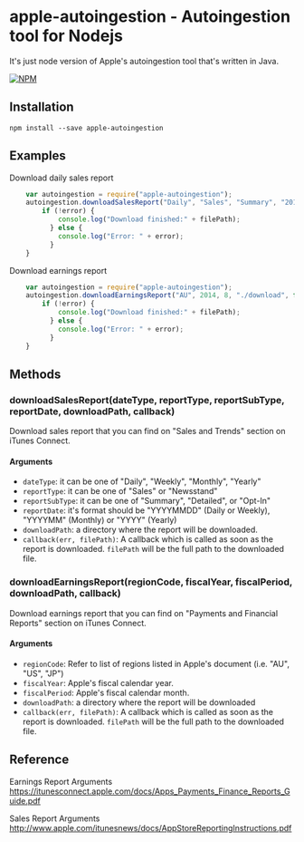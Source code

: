 # apple-autoingestion - Autoingestion tool for Nodejs
It's just node version of Apple's autoingestion tool that's written in Java.

[![NPM](https://nodei.co/npm/apple-autoingestion.png?downloads=true&stars=true)](https://nodei.co/npm/apple-autoingestion/)


## Installation
	npm install --save apple-autoingestion
	
## Examples

Download daily sales report

```javascript
	var autoingestion = require("apple-autoingestion");
	autoingestion.downloadSalesReport("Daily", "Sales", "Summary", "20140714", "./download", function (error, filePath) {
  		if (!error) {
		    console.log("Download finished:" + filePath);
		  } else {
		    console.log("Error: " + error);
		  }
	}
```

Download earnings report

```javascript
	var autoingestion = require("apple-autoingestion");
	autoingestion.downloadEarningsReport("AU", 2014, 8, "./download", function (error, filePath) {
  		if (!error) {
		    console.log("Download finished:" + filePath);
		  } else {
		    console.log("Error: " + error);
		  }
	}
```

## Methods
### downloadSalesReport(dateType, reportType, reportSubType, reportDate, downloadPath, callback)
Download sales report that you can find on "Sales and Trends" section on iTunes Connect.
#### Arguments
* `dateType`: it can be one of "Daily", "Weekly", "Monthly", "Yearly"
* `reportType`: it can be one of "Sales" or "Newsstand"
* `reportSubType`: it can be one of "Summary", "Detailed", or "Opt-In"
* `reportDate`: it's format should be "YYYYMMDD" (Daily or Weekly), "YYYYMM" (Monthly) or "YYYY" (Yearly)
* `downloadPath`: a directory where the report will be downloaded.
* `callback(err, filePath)`: A callback which is called as soon as the report is downloaded. `filePath` will be the full path to the downloaded file.

### downloadEarningsReport(regionCode, fiscalYear, fiscalPeriod, downloadPath, callback)
Download earnings report that you can find on "Payments and Financial Reports" section on iTunes Connect.
#### Arguments
* `regionCode`: Refer to list of regions listed in Apple's document (i.e. "AU", "US", "JP")
* `fiscalYear`: Apple's fiscal calendar year.
* `fiscalPeriod`: Apple's fiscal calendar month.
* `downloadPath`: a directory where the report will be downloaded
* `callback(err, filePath)`: A callback which is called as soon as the report is downloaded. `filePath` will be the full path to the downloaded file.



## Reference

Earnings Report Arguments  
https://itunesconnect.apple.com/docs/Apps_Payments_Finance_Reports_Guide.pdf

Sales Report Arguments  
http://www.apple.com/itunesnews/docs/AppStoreReportingInstructions.pdf

